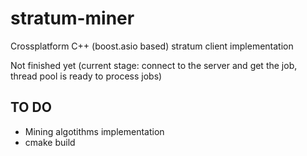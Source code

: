 # stratum-miner
Crossplatform C++ (boost.asio based) stratum client implementation

Not finished yet (current stage: connect to the server and get the job,  thread pool is ready to process jobs)

## TO DO
* Mining algotithms implementation
* cmake build
